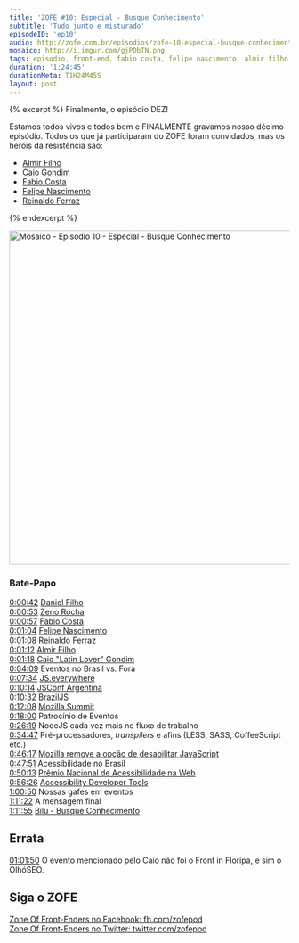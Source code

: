 ```yaml
---
title: 'ZOFE #10: Especial - Busque Conhecimento'
subtitle: 'Tudo junto e misturado'
episodeID: 'ep10'
audio: http://zofe.com.br/episodios/zofe-10-especial-busque-conhecimento
mosaico: http://i.imgur.com/gjPDbTN.png
tags: episodio, front-end, fabio costa, felipe nascimento, almir filho, caio gondim, reinaldo ferraz, especial, bilu
duration: '1:24:45'
durationMeta: T1H24M45S
layout: post
---
```


{% excerpt %}
Finalmente, o episódio DEZ!

Estamos todos vivos e todos bem e FINALMENTE gravamos nosso décimo episódio. Todos os que já participaram do ZOFE foram convidados, mas os heróis da resistência são:

* [Almir Filho](http://almirfilho.com/)
* [Caio Gondim](http://caiogondim.com/)
* [Fabio Costa](https://github.com/fabiomcosta)
* [Felipe Nascimento](http://felipenmoura.org/)
* [Reinaldo Ferraz](http://www.reinaldoferraz.com.br/)

{% endexcerpt %}

<img title="Mosaico - Episódio 10 - Especial - Busque Conhecimento" src="http://i.imgur.com/gjPDbTN.png" class="mosaico" alt="Mosaico - Episódio 10  - Especial - Busque Conhecimento" width="600" height="600">


### Bate-Papo

[0:00:42](#t=0m42s) [Daniel Filho](http://twitter.com/danielfilho)<br>
[0:00:53](#t=0m53s) [Zeno Rocha](http://zenorocha.com/)<br>
[0:00:57](#t=0m57s) [Fabio Costa](https://github.com/fabiomcosta)<br>
[0:01:04](#t=1m4s) [Felipe Nascimento](http://felipenmoura.org)<br>
[0:01:08](#t=1m8s) [Reinaldo Ferraz](http://www.reinaldoferraz.com.br)<br>
[0:01:12](#t=1m12s) [Almir Filho](http://almirfilho.com)<br>
[0:01:18](#t=1m18s) [Caio "Latin Lover" Gondim](http://caiogondim.com)<br>
[0:04:09](#t=4m09s) Eventos no Brasil vs. Fora<br>
[0:07:34](#t=7m34s) [JS.everywhere](http://www.jseverywhere.org/)<br>
[0:10:14](#t=10m14s) [JSConf Argentina](http://jsconf.com.ar/)<br>
[0:10:32](#t=10m32s) [BrazilJS](http://braziljs.com.br/)<br>
[0:12:08](#t=12m08s) [Mozilla Summit](http://summit.mozilla.org/)<br>
[0:18:00](#t=18m0s) Patrocínio de Eventos<br>
[0:26:19](#t=26m19s) NodeJS cada vez mais no fluxo de trabalho<br>
[0:34:47](#t=34m47s) Pré-processadores, *transpilers* e afins (LESS, SASS, CoffeeScript etc.)<br>
[0:46:17](#t=46m17s) [Mozilla remove a opção de desabilitar JavaScript](https://bugzilla.mozilla.org/show_bug.cgi?id=873709)<br>
[0:47:51](#t=47m51s) Acessibilidade no Brasil<br>
[0:50:13](#t=50m13s) [Prêmio Nacional de Acessibilidade na Web](http://premio.w3c.br/)<br>
[0:56:26](#t=56m26s) [Accessibility Developer Tools](https://github.com/GoogleChrome/accessibility-developer-tools)<br>
[1:00:50](#t=1h0m50s) Nossas gafes em eventos<br>
[1:11:22](#t=1h11m22s) A mensagem final<br>
[1:11:55](#t=1h11m55s) [Bilu - Busque Conhecimento](http://www.youtube.com/watch?v=GggUi3KQpLc)<br>


## Errata

[01:01:50](#t=1h01m50s) O evento mencionado pelo Caio não foi o Front in Floripa, e sim o OlhóSEO.


## Siga o ZOFE

[Zone Of Front-Enders no Facebook: fb.com/zofepod](http://fb.com/zofepod/ "ZOFE no Facebook: fb.com/zofepod")<br>
[Zone Of Front-Enders no Twitter: twitter.com/zofepod](http://twitter.com/zofepod/ "ZOFE no Twitter")<br>
